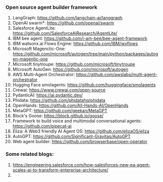 ### Open source agent builder framework
1. LangGraph: https://github.com/langchain-ai/langgraph 
2. OpenAI swarm*: https://github.com/openai/swarm 
3. Salesforce AgentLite: https://github.com/SalesforceAIResearch/AgentLite/ 
4. IBM bee agent: https://github.com/i-am-bee/bee-agent-framework 
5. IBM watsonx.ai Flows Engine: https://github.com/IBM/wxflows 
6. Microsoft Magenctic-One: https://github.com/microsoft/autogen/tree/main/python/packages/autogen-magentic-one 
7. Microsoft tinytroupe: https://github.com/microsoft/tinytroupe 
8. MIcrosoft AutoGen: https://github.com/microsoft/autogen 
9. AWS Multi-Agent Orchestrator: https://github.com/awslabs/multi-agent-orchestrator 
10. Hugging Face smolagents: https://github.com/huggingface/smolagents 
11. Crewai: https://www.crewai.com/open-source 
12. PydanticAI: https://ai.pydantic.dev/ 
13. Phidata: https://github.com/phidatahq/phidata 
14. OpenHands: https://github.com/All-Hands-AI/OpenHands
15. MetaGPT: https://github.com/geekan/MetaGPT
16. Block's Goose: https://block.github.io/goose/
17. Framework to build voice and multimodal conversational agents: https://github.com/pipecat-ai 
18. Eliza: A Web3 friendly AI Agent OS: https://github.com/elizaOS/eliza
19. AutoGPT: https://github.com/Significant-Gravitas/AutoGPT
20. Web agent builder: https://github.com/browserbase/open-operator

### Some related blogs:
1. https://engineering.salesforce.com/how-salesforces-new-ea-agent-scales-ai-to-transform-enterprise-architecture/
2. 
